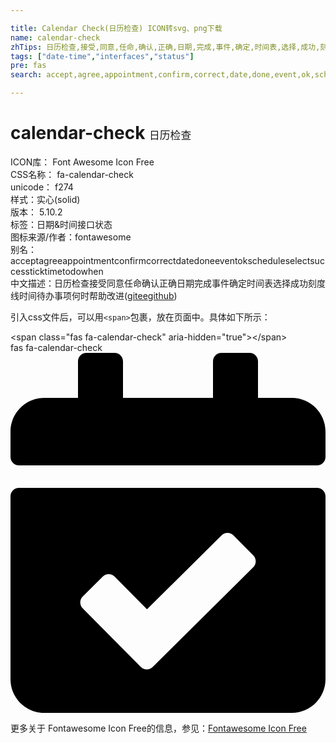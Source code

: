```yaml
---

title: Calendar Check(日历检查) ICON转svg、png下载
name: calendar-check
zhTips: 日历检查,接受,同意,任命,确认,正确,日期,完成,事件,确定,时间表,选择,成功,刻度线,时间,待办事项,何时
tags: ["date-time","interfaces","status"]
pre: fas
search: accept,agree,appointment,confirm,correct,date,done,event,ok,schedule,select,success,tick,time,todo,when

---
```


# calendar-check  <small style="font-size: 60%;font-weight: 100">日历检查</small>


<div class="detail-page">
<p>
<span>
ICON库：
<span class="badge-secondary badge">Font Awesome Icon Free</span> 
</span>
<br/>
<span>
CSS名称：
<span class="badge-secondary badge">fa-calendar-check</span> 
</span>
<br/>
<span>
unicode：
<span class="badge-secondary badge">f274</span> 
<copy-btn content='f274' btn-title=""></copy-btn>
<copy-btn :content='String.fromCodePoint(parseInt("f274", 16))' btn-title="复制U"></copy-btn>
</span><br/><span>样式：<span class="badge-light badge">实心(solid)</span></span>
<br/>
<span>
版本：
<span class="badge-secondary badge">5.10.2</span> 
</span><br/><span>标签：<span class="badge-light badge"><router-link to="/tags/date-time.html">日期&时间</router-link></span><span class="badge-light badge"><router-link to="/tags/interfaces.html">接口</router-link></span><span class="badge-light badge"><router-link to="/tags/status.html">状态</router-link></span></span>
<br/>
<span>图标来源/作者：<span class="badge-light badge">fontawesome</span></span> 
<br/>
<span>别名：<span class="badge-light badge">accept</span><span class="badge-light badge">agree</span><span class="badge-light badge">appointment</span><span class="badge-light badge">confirm</span><span class="badge-light badge">correct</span><span class="badge-light badge">date</span><span class="badge-light badge">done</span><span class="badge-light badge">event</span><span class="badge-light badge">ok</span><span class="badge-light badge">schedule</span><span class="badge-light badge">select</span><span class="badge-light badge">success</span><span class="badge-light badge">tick</span><span class="badge-light badge">time</span><span class="badge-light badge">todo</span><span class="badge-light badge">when</span></span><br/><span class="zh-detail">中文描述：<span class="badge-primary badge">日历检查</span><span class="badge-primary badge">接受</span><span class="badge-primary badge">同意</span><span class="badge-primary badge">任命</span><span class="badge-primary badge">确认</span><span class="badge-primary badge">正确</span><span class="badge-primary badge">日期</span><span class="badge-primary badge">完成</span><span class="badge-primary badge">事件</span><span class="badge-primary badge">确定</span><span class="badge-primary badge">时间表</span><span class="badge-primary badge">选择</span><span class="badge-primary badge">成功</span><span class="badge-primary badge">刻度线</span><span class="badge-primary badge">时间</span><span class="badge-primary badge">待办事项</span><span class="badge-primary badge">何时</span><span class="help-link"><span>帮助改进</span>(<a href="https://gitee.com/liuwave/icon-helper/edit/master/json/fontawesome/solid/calendar-check.json" target="_blank" rel="noopener noreferrer">gitee</a><a href="https://github.com/liuwave/icon-helper/edit/master/json/fontawesome/solid/calendar-check.json" target="_blank" rel="noopener noreferrer">github</a></span>)</span><br/>
</p>
</div>
<div class="alert alert-dark">
  <i class="fas fa-calendar-check fa-xs"></i>
  <i class="fas fa-calendar-check fa-sm"></i>
  <i class="fas fa-calendar-check fa-lg"></i>
  <i class="fas fa-calendar-check fa-2x"></i>
  <i class="fas fa-calendar-check fa-3x"></i>
  <i class="fas fa-calendar-check fa-5x"></i>
  <i class="fas fa-calendar-check fa-7x"></i>
</div>
<div>
  <p>引入css文件后，可以用<code>&lt;span&gt;</code>包裹，放在页面中。具体如下所示：    
  </p>
  <div class="alert alert-primary" style="font-size: 14px">
    &lt;span class="fas fa-calendar-check" aria-hidden="true"&gt;&lt;/span&gt;
    <copy-btn content='<span class="fas fa-calendar-check" aria-hidden="true"></span>'></copy-btn>
  </div>
  <div class="alert alert-secondary">
    <i class="fas fa-calendar-check"
    style="font-size: 24px"
    aria-hidden="true"></i> fas fa-calendar-check
    <copy-btn content="fas fa-calendar-check" btn-title="复制图标名称"></copy-btn>
  </div>
</div>
<div id="svg" class="svg-wrap">
<svg xmlns="http://www.w3.org/2000/svg" viewBox="0 0 448 512"><path d="M436 160H12c-6.627 0-12-5.373-12-12v-36c0-26.51 21.49-48 48-48h48V12c0-6.627 5.373-12 12-12h40c6.627 0 12 5.373 12 12v52h128V12c0-6.627 5.373-12 12-12h40c6.627 0 12 5.373 12 12v52h48c26.51 0 48 21.49 48 48v36c0 6.627-5.373 12-12 12zM12 192h424c6.627 0 12 5.373 12 12v260c0 26.51-21.49 48-48 48H48c-26.51 0-48-21.49-48-48V204c0-6.627 5.373-12 12-12zm333.296 95.947l-28.169-28.398c-4.667-4.705-12.265-4.736-16.97-.068L194.12 364.665l-45.98-46.352c-4.667-4.705-12.266-4.736-16.971-.068l-28.397 28.17c-4.705 4.667-4.736 12.265-.068 16.97l82.601 83.269c4.667 4.705 12.265 4.736 16.97.068l142.953-141.805c4.705-4.667 4.736-12.265.068-16.97z"/></svg>
</div>
<detail full-name='fa-calendar-check'></detail>
    
<div><p>更多关于  Fontawesome Icon Free的信息，参见：<a target="_blank" href="https://iconhelper.cn/fontawesome.html">Fontawesome Icon Free</a>
</p></div>

